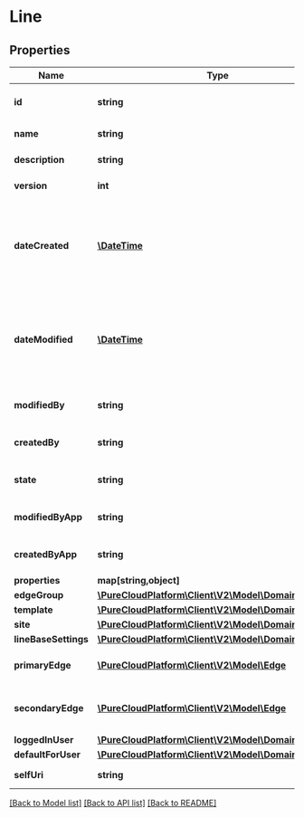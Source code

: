 # Line

## Properties
Name | Type | Description | Notes
------------ | ------------- | ------------- | -------------
**id** | **string** | The globally unique identifier for the object. | [optional] 
**name** | **string** | The name of the entity. | 
**description** | **string** | The resource&#39;s description. | [optional] 
**version** | **int** | The current version of the resource. | [optional] 
**dateCreated** | [**\DateTime**](\DateTime.md) | The date the resource was created. Date time is represented as an ISO-8601 string. For example: yyyy-MM-ddTHH:mm:ss.SSSZ | [optional] 
**dateModified** | [**\DateTime**](\DateTime.md) | The date of the last modification to the resource. Date time is represented as an ISO-8601 string. For example: yyyy-MM-ddTHH:mm:ss.SSSZ | [optional] 
**modifiedBy** | **string** | The ID of the user that last modified the resource. | [optional] 
**createdBy** | **string** | The ID of the user that created the resource. | [optional] 
**state** | **string** | Indicates if the resource is active, inactive, or deleted. | [optional] 
**modifiedByApp** | **string** | The application that last modified the resource. | [optional] 
**createdByApp** | **string** | The application that created the resource. | [optional] 
**properties** | **map[string,object]** |  | [optional] 
**edgeGroup** | [**\PureCloudPlatform\Client\V2\Model\DomainEntityRef**](DomainEntityRef.md) |  | [optional] 
**template** | [**\PureCloudPlatform\Client\V2\Model\DomainEntityRef**](DomainEntityRef.md) |  | [optional] 
**site** | [**\PureCloudPlatform\Client\V2\Model\DomainEntityRef**](DomainEntityRef.md) |  | [optional] 
**lineBaseSettings** | [**\PureCloudPlatform\Client\V2\Model\DomainEntityRef**](DomainEntityRef.md) |  | [optional] 
**primaryEdge** | [**\PureCloudPlatform\Client\V2\Model\Edge**](Edge.md) | The primary edge associated to the line. (Deprecated) | [optional] 
**secondaryEdge** | [**\PureCloudPlatform\Client\V2\Model\Edge**](Edge.md) | The secondary edge associated to the line. (Deprecated) | [optional] 
**loggedInUser** | [**\PureCloudPlatform\Client\V2\Model\DomainEntityRef**](DomainEntityRef.md) |  | [optional] 
**defaultForUser** | [**\PureCloudPlatform\Client\V2\Model\DomainEntityRef**](DomainEntityRef.md) |  | [optional] 
**selfUri** | **string** | The URI for this object | [optional] 

[[Back to Model list]](../README.md#documentation-for-models) [[Back to API list]](../README.md#documentation-for-api-endpoints) [[Back to README]](../README.md)


